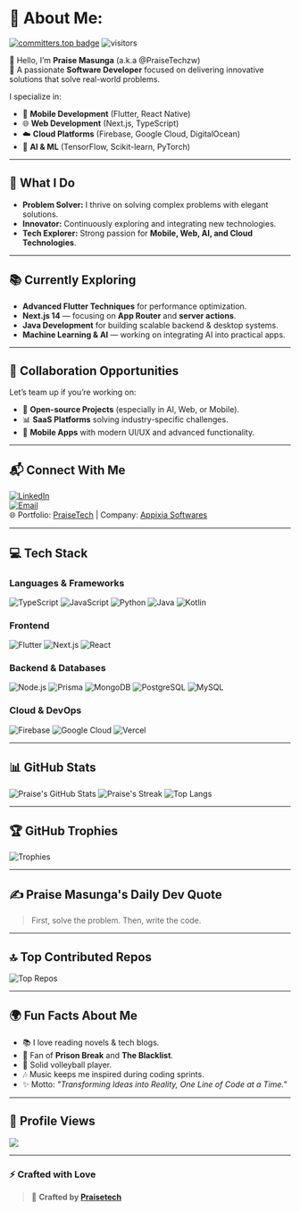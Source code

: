 # 💫 About Me:
[![committers.top badge](https://user-badge.committers.top/zimbabwe_private/Praisetechzw.svg)](https://committers.top/zimbabwe_private/PraiseTechzw) 
 ![visitors](https://visitor-badge.laobi.icu/badge?page_id=page.PraiseTechzw)


👋 Hello, I’m **Praise Masunga** (a.k.a @PraiseTechzw)  
🌟 A passionate **Software Developer** focused on delivering innovative solutions that solve real-world problems.

I specialize in:
- 📱 **Mobile Development** (Flutter, React Native)
- 🌐 **Web Development** (Next.js, TypeScript)
- ☁️ **Cloud Platforms** (Firebase, Google Cloud, DigitalOcean)
- 🤖 **AI & ML** (TensorFlow, Scikit-learn, PyTorch)

---

## 🚀 What I Do
- **Problem Solver:** I thrive on solving complex problems with elegant solutions.
- **Innovator:** Continuously exploring and integrating new technologies.
- **Tech Explorer:** Strong passion for **Mobile, Web, AI, and Cloud Technologies**.

---

## 📚 Currently Exploring
- **Advanced Flutter Techniques** for performance optimization.
- **Next.js 14** — focusing on **App Router** and **server actions**.
- **Java Development** for building scalable backend & desktop systems.
- **Machine Learning & AI** — working on integrating AI into practical apps.

---

## 🤝 Collaboration Opportunities
Let’s team up if you’re working on:
- 🔗 **Open-source Projects** (especially in AI, Web, or Mobile).
- 📊 **SaaS Platforms** solving industry-specific challenges.
- 📱 **Mobile Apps** with modern UI/UX and advanced functionality.

---

## 📬 Connect With Me
[![LinkedIn](https://img.shields.io/badge/LinkedIn-0077B5?logo=linkedin&logoColor=white)](https://www.linkedin.com/in/praise-masunga/)  
[![Email](https://img.shields.io/badge/Email-D14836?logo=gmail&logoColor=white)](mailto:praisetechzw@gmail.com)  
🌐 Portfolio: [PraiseTech](#) | Company: [Appixia Softwares](#)

---

## 💻 Tech Stack
### Languages & Frameworks
![TypeScript](https://img.shields.io/badge/TypeScript-%23007ACC.svg?style=for-the-badge&logo=typescript&logoColor=white)
![JavaScript](https://img.shields.io/badge/JavaScript-%23F7DF1E.svg?style=for-the-badge&logo=javascript&logoColor=black)
![Python](https://img.shields.io/badge/Python-3670A0?style=for-the-badge&logo=python&logoColor=ffdd54)
![Java](https://img.shields.io/badge/Java-%23ED8B00.svg?style=for-the-badge&logo=java&logoColor=white)
![Kotlin](https://img.shields.io/badge/Kotlin-%237F52FF.svg?style=for-the-badge&logo=kotlin&logoColor=white)

### Frontend
![Flutter](https://img.shields.io/badge/Flutter-%2302569B.svg?style=for-the-badge&logo=flutter&logoColor=white)
![Next.js](https://img.shields.io/badge/Next.js-%23000000.svg?style=for-the-badge&logo=next.js&logoColor=white)
![React](https://img.shields.io/badge/React-%2320232a.svg?style=for-the-badge&logo=react&logoColor=%2361DAFB)

### Backend & Databases
![Node.js](https://img.shields.io/badge/Node.js-6DA55F?style=for-the-badge&logo=node.js&logoColor=white)
![Prisma](https://img.shields.io/badge/Prisma-3982CE?style=for-the-badge&logo=prisma&logoColor=white)
![MongoDB](https://img.shields.io/badge/MongoDB-%234ea94b.svg?style=for-the-badge&logo=mongodb&logoColor=white)
![PostgreSQL](https://img.shields.io/badge/PostgreSQL-%23316192.svg?style=for-the-badge&logo=postgresql&logoColor=white)
![MySQL](https://img.shields.io/badge/MySQL-4479A1.svg?style=for-the-badge&logo=mysql&logoColor=white)

### Cloud & DevOps
![Firebase](https://img.shields.io/badge/Firebase-%23039BE5.svg?style=for-the-badge&logo=firebase)
![Google Cloud](https://img.shields.io/badge/Google%20Cloud-%234285F4.svg?style=for-the-badge&logo=google-cloud&logoColor=white)
![Vercel](https://img.shields.io/badge/Vercel-%23000000.svg?style=for-the-badge&logo=vercel&logoColor=white)

---

## 📊 GitHub Stats
![Praise's GitHub Stats](https://github-readme-stats.vercel.app/api?username=Praisetechzw&theme=radical&show_icons=true&count_private=true)
![Praise's Streak](https://github-readme-streak-stats.herokuapp.com/?user=Praisetechzw&theme=radical&hide_border=false)
![Top Langs](https://github-readme-stats.vercel.app/api/top-langs/?username=Praisetechzw&layout=compact&theme=radical)

---

## 🏆 GitHub Trophies
![Trophies](https://github-profile-trophy.vercel.app/?username=Praisetechzw&theme=radical&margin-w=4&no-frame=true)

---

## ✍️ Praise Masunga's Daily Dev Quote
<!-- START_QUOTE -->
> First, solve the problem. Then, write the code.
<!-- END_QUOTE -->

---

## 🔝 Top Contributed Repos
![Top Repos](https://github-contributor-stats.vercel.app/api?username=Praisetechzw&limit=5&theme=radical&combine_all_yearly_contributions=true)

---

## 🌍 Fun Facts About Me
- 📚 I love reading novels & tech blogs.
- 🎥 Fan of **Prison Break** and **The Blacklist**.
- 🏐 Solid volleyball player.
- 🎶 Music keeps me inspired during coding sprints.
- ✨ Motto: _"Transforming Ideas into Reality, One Line of Code at a Time."_

---

## 🔗 Profile Views
[![](https://visitcount.itsvg.in/api?id=Praisetechzw&icon=0&color=0)](https://visitcount.itsvg.in)

---

### ⚡ Crafted with Love

> 💜 **Crafted by [Praisetech](https://github.com/Praisetechzw)**  
